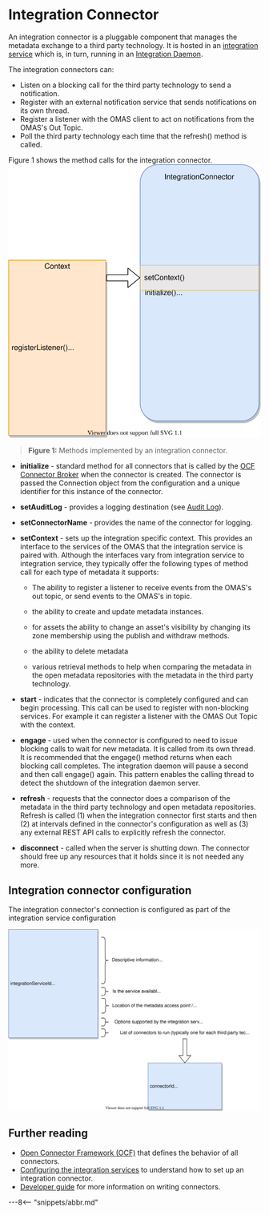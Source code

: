 <!-- SPDX-License-Identifier: CC-BY-4.0 -->
<!-- Copyright Contributors to the ODPi Egeria project 2020. -->

# Integration Connector

An integration connector is a pluggable component that
manages the metadata exchange to a third party technology.
It is hosted in an [integration service](/egeria-docs/services/omis)
which is, in turn, running in an [Integration Daemon](/egeria-docs/concepts/integration-daemon).
 
The integration connectors can:
 * Listen on a blocking call for the third party technology to send a notification.
 * Register with an external notification service that sends notifications on its own thread.
 * Register a listener with the OMAS client to act on notifications from the OMAS's Out Topic.
 * Poll the third party technology each time that the refresh() method is called.

Figure 1 shows the method calls for the integration connector.
![Figure 1](integration-connector-methods.svg)
> **Figure 1:** Methods implemented by an integration connector.

* **initialize** - standard method for all connectors that is called by the
[OCF Connector Broker](connector-broker.md)
when the connector is created.  The connector is passed the Connection object from the
configuration and a unique identifier for this instance of the connector.

* **setAuditLog** - provides a logging destination (see [Audit Log](audit-log.md)).
* **setConnectorName** - provides the name of the connector for logging.
* **setContext** - sets up the integration specific context.
This provides an interface to the services of the OMAS that the integration service is paired with.
Although the interfaces vary from integration service to integration service,
they typically offer the following types of method call
for each type of metadata it supports:

  * The ability to register a listener to receive events from the OMAS's out topic, or send
  events to the OMAS's in topic.
  
  * the ability to create and update metadata instances.
  
  * for assets the ability to change an asset's visibility by changing
  its zone membership using the publish and withdraw methods.
  
  * the ability to delete metadata 
  
  * various retrieval methods to help when comparing the metadata in the open metadata
  repositories with the metadata in the third party technology.

* **start** - indicates that the connector is completely configured and
can begin processing.
This call can be used to register with
non-blocking services.
For example it can register a listener with the
OMAS Out Topic with the context.

* **engage** - used when the connector is configured to need to issue blocking calls to wait for new metadata.
It is called from its own thread. It is recommended that the engage() method returns when each blocking call completes.
The integration daemon will pause a second and then call engage() again. This pattern enables the calling thread to
detect the shutdown of the integration daemon server.
 
* **refresh** - requests that the connector does a comparison of the metadata
in the third party technology and open metadata repositories. 
Refresh is called (1) when the integration connector first starts and then (2) at
intervals defined in the connector's configuration as well as (3) any external REST API calls to explicitly refresh the connector.

* **disconnect** - called when the server is shutting down.  The connector should free up
any resources that it holds since it is not needed any more.

## Integration connector configuration

The integration connector's connection is configured as part of the
integration service configuration

![Figure 3](integration-connector-configuration.svg)

## Further reading

* [Open Connector Framework (OCF)](/egeria-docs/frameworks/ocf/overview) that defines the behavior of
all connectors.
* [Configuring the integration services](/egeria-docs/guides/admin/servers/configuring-an-integration-daemon/#configure-the-integration-services) to
understand how to set up an integration connector.
* [Developer guide](/egeria-docs/guides/developer-guide/integration-connectors/overview) for more information on writing connectors.

---8<-- "snippets/abbr.md"

